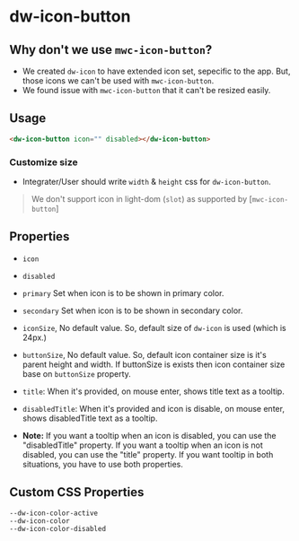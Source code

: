 # dw-icon-button


## Why don't we use `mwc-icon-button`?
- We created `dw-icon` to have extended icon set, sepecific to the app. But, those icons we can't be used with 
`mwc-icon-button`. 
- We found issue with `mwc-icon-button` that it can't be resized easily.


## Usage
```html
<dw-icon-button icon="" disabled></dw-icon-button>
```

### Customize size
- Integrater/User should write `width` & `height` css for `dw-icon-button`.

> We don't support icon in light-dom (`slot`) as supported by [`mwc-icon-button`]

## Properties
- `icon`
- `disabled`
- `primary` Set when icon is to be shown in primary color.
- `secondary` Set when icon is to be shown in secondary color.
- `iconSize`, No default value. So, default size of `dw-icon` is used (which is 24px.)
- `buttonSize`, No default value. So, default icon container size is it's parent height and width. If buttonSize is exists then icon container size base on `buttonSize` property.
- `title`: When it's provided, on mouse enter, shows title text as a tooltip.
- `disabledTitle`: When it's provided and icon is disable, on mouse enter, shows disabledTitle text as a tooltip.

- __Note:__ If you want a tooltip when an icon is disabled, you can use the "disabledTitle" property. If you want a tooltip when an icon is not disabled, you can use the "title" property. If you want tooltip in both situations, you have to use both properties.

## Custom CSS Properties

```
--dw-icon-color-active
--dw-icon-color
--dw-icon-color-disabled
```

